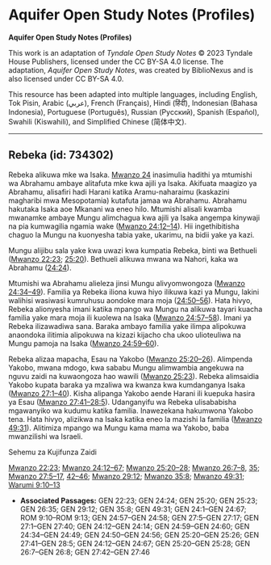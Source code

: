 # Aquifer Open Study Notes (Profiles)

**Aquifer Open Study Notes (Profiles)**

This work is an adaptation of *Tyndale Open Study Notes* © 2023 Tyndale House Publishers, licensed under the CC BY\-SA 4\.0 license. The adaptation, *Aquifer Open Study Notes*, was created by BiblioNexus and is also licensed under CC BY\-SA 4\.0\.

This resource has been adapted into multiple languages, including English, Tok Pisin, Arabic (عربي), French (Français), Hindi (हिंदी), Indonesian (Bahasa Indonesia), Portuguese (Português), Russian (Русский), Spanish (Español), Swahili (Kiswahili), and Simplified Chinese (简体中文).



--------------------------------

## Rebeka (id: 734302)

Rebeka alikuwa mke wa Isaka. [Mwanzo 24](https://ref.ly/Gen24:1-Gen24:67) inasimulia hadithi ya mtumishi wa Abrahamu ambaye alitafuta mke kwa ajili ya Isaka. Akifuata maagizo ya Abrahamu, alisafiri hadi Harani katika Aramu\-naharaimu (kaskazini magharibi mwa Mesopotamia) kutafuta jamaa wa Abrahamu. Abrahamu hakutaka Isaka aoe Mkanani wa eneo hilo. Mtumishi alisali kwamba mwanamke ambaye Mungu alimchagua kwa ajili ya Isaka angempa kinywaji na pia kumwagilia ngamia wake ([Mwanzo 24:12–14](https://ref.ly/Gen24:12-Gen24:14)). Hii ingethibitisha chaguo la Mungu na kuonyesha tabia yake, ukarimu, na bidii yake ya kazi.

Mungu alijibu sala yake kwa uwazi kwa kumpatia Rebeka, binti wa Bethueli ([Mwanzo 22:23](https://ref.ly/Gen22:23); [25:20](https://ref.ly/Gen25:20)). Bethueli alikuwa mwana wa Nahori, kaka wa Abrahamu ([24:24](https://ref.ly/Gen24:24)).

Mtumishi wa Abrahamu alieleza jinsi Mungu alivyomwongoza ([Mwanzo 24:34–49](https://ref.ly/Gen24:34-Gen24:49)). Familia ya Rebeka iliona kuwa hiyo ilikuwa kazi ya Mungu, lakini walihisi wasiwasi kumruhusu aondoke mara moja ([24:50–56](https://ref.ly/Gen24:50-Gen24:56)). Hata hivyo, Rebeka alionyesha imani katika mpango wa Mungu na alikuwa tayari kuacha familia yake mara moja ili kuolewa na Isaka ([Mwanzo 24:57–58](https://ref.ly/Gen24:57-Gen24:58)). Imani ya Rebeka ilizawadiwa sana. Baraka ambayo familia yake ilimpa alipokuwa anaondoka ilitimia alipokuwa na kizazi kijacho cha ukoo ulioteuliwa na Mungu pamoja na Isaka ([Mwanzo 24:59–60](https://ref.ly/Gen24:59-Gen24:60)).

Rebeka alizaa mapacha, Esau na Yakobo ([Mwanzo 25:20–26](https://ref.ly/Gen25:20-Gen25:26)). Alimpenda Yakobo, mwana mdogo, kwa sababu Mungu alimwambia angekuwa na nguvu zaidi na kuwaongoza hao wawili ([Mwanzo 25:23](https://ref.ly/Gen25:23)). Rebeka alimsaidia Yakobo kupata baraka ya mzaliwa wa kwanza kwa kumdanganya Isaka ([Mwanzo 27:1–40](https://ref.ly/Gen27:1-Gen27:40)). Kisha alipanga Yakobo aende Harani ili kuepuka hasira ya Esau ([Mwanzo 27:41–28:5](https://ref.ly/Gen27:41-Gen28:5)). Udanganyifu wa Rebeka ulisababisha mgawanyiko wa kudumu katika familia. Inawezekana hakumwona Yakobo tena. Hata hivyo, alizikwa na Isaka katika eneo la mazishi la familia ([Mwanzo 49:31](https://ref.ly/Gen49:31)). Alitimiza mpango wa Mungu kama mama wa Yakobo, baba mwanzilishi wa Israeli.

Sehemu za Kujifunza Zaidi

[Mwanzo 22:23](https://ref.ly/Gen22:23); [Mwanzo 24:12–67](https://ref.ly/Gen24:12-Gen24:67); [Mwanzo 25:20–28](https://ref.ly/Gen25:20-Gen25:28); [Mwanzo 26:7–8](https://ref.ly/Gen26:7-Gen26:8), [35](https://ref.ly/Gen26:35); [Mwanzo 27:5–17](https://ref.ly/Gen27:5-Gen27:17), [42–46](https://ref.ly/Gen27:42-Gen27:46); [Mwanzo 29:12](https://ref.ly/Gen29:12); [Mwanzo 35:8](https://ref.ly/Gen35:8); [Mwanzo 49:31](https://ref.ly/Gen49:31); [Warumi 9:10–13](https://ref.ly/Rom9:10-Rom9:13)

* **Associated Passages:** GEN 22:23; GEN 24:24; GEN 25:20; GEN 25:23; GEN 26:35; GEN 29:12; GEN 35:8; GEN 49:31; GEN 24:1–GEN 24:67; ROM 9:10–ROM 9:13; GEN 24:57–GEN 24:58; GEN 27:5–GEN 27:17; GEN 27:1–GEN 27:40; GEN 24:12–GEN 24:14; GEN 24:59–GEN 24:60; GEN 24:34–GEN 24:49; GEN 24:50–GEN 24:56; GEN 25:20–GEN 25:26; GEN 27:41–GEN 28:5; GEN 24:12–GEN 24:67; GEN 25:20–GEN 25:28; GEN 26:7–GEN 26:8; GEN 27:42–GEN 27:46


